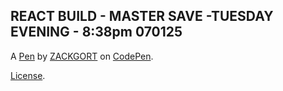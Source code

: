 REACT BUILD - MASTER SAVE -TUESDAY EVENING - 8:38pm 070125
----------------------------------------------------------


A [Pen](https://codepen.io/zackgort/pen/myJYEOV) by [ZACKGORT](https://codepen.io/zackgort) on [CodePen](https://codepen.io).

[License](https://codepen.io/license/pen/myJYEOV).